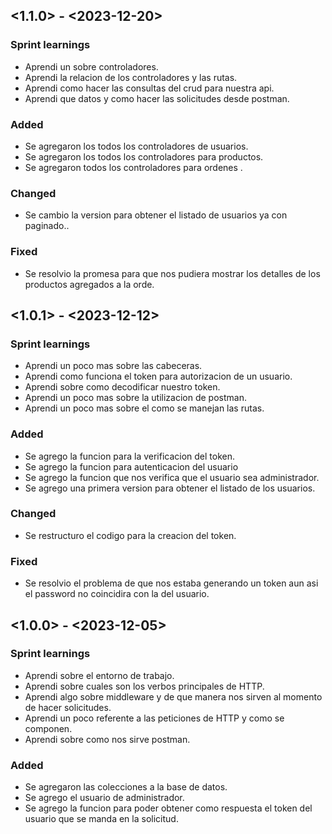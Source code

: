 ## <1.1.0> - <2023-12-20>

### Sprint learnings
- Aprendi un sobre controladores.
- Aprendi la relacion de los controladores y las rutas.
- Aprendi como hacer las consultas del crud para nuestra api.
- Aprendi que datos y como hacer las solicitudes desde postman.


### Added

- Se agregaron los todos los controladores de usuarios.
- Se agregaron los todos los controladores para productos. 
- Se agregaron todos los controladores para ordenes .

### Changed 
- Se cambio la version para obtener el listado de usuarios ya con paginado..

### Fixed 
- Se resolvio la promesa para que nos pudiera mostrar los detalles de los productos agregados a la orde.

## <1.0.1> - <2023-12-12>

### Sprint learnings
- Aprendi un poco mas sobre las cabeceras.
- Aprendi como funciona el token para autorizacion de un usuario.
- Aprendi sobre como decodificar nuestro token.
- Aprendi un poco mas sobre la utilizacion de postman.
- Aprendi un poco mas sobre el como se manejan las rutas.


### Added

- Se agrego la funcion para la verificacion del token.
- Se agrego la funcion para autenticacion del usuario 
- Se agrego la funcion que nos verifica que el usuario sea administrador.
- Se agrego una primera version para obtener el listado de los usuarios.

### Changed 
- Se restructuro el codigo para la creacion del token.

### Fixed 
- Se resolvio el problema de que nos estaba generando un token aun asi el password no coincidira con la del usuario.

## <1.0.0> - <2023-12-05>

### Sprint learnings
- Aprendi sobre el entorno de trabajo.
- Aprendi sobre cuales son los verbos principales de HTTP.
- Aprendi algo sobre middleware y de que manera nos sirven al momento de hacer solicitudes.
- Aprendi un poco referente a las peticiones de HTTP y como se componen. 
- Aprendi sobre como nos sirve postman. 

### Added

- Se agregaron las colecciones a la base de datos.
- Se agrego el usuario de administrador.
- Se agrego la funcion para poder obtener como respuesta el token del usuario que se manda en la solicitud.
